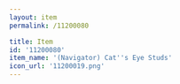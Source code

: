 ```yaml
---
layout: item
permalink: /11200080

title: Item
id: '11200080'
item_name: '(Navigator) Cat''s Eye Studs'
icon_url: '11200019.png'
---
```

